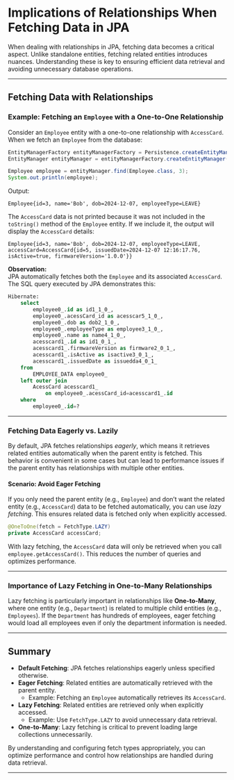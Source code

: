 # Implications of Relationships When Fetching Data in JPA

When dealing with relationships in JPA, fetching data becomes a critical aspect. Unlike standalone entities, fetching related entities introduces nuances. Understanding these is key to ensuring efficient data retrieval and avoiding unnecessary database operations.

---

## Fetching Data with Relationships

### Example: Fetching an `Employee` with a One-to-One Relationship

Consider an `Employee` entity with a one-to-one relationship with `AccessCard`. When we fetch an `Employee` from the database:

```java
EntityManagerFactory entityManagerFactory = Persistence.createEntityManagerFactory("myApp");
EntityManager entityManager = entityManagerFactory.createEntityManager();

Employee employee = entityManager.find(Employee.class, 3);
System.out.println(employee);
```

Output:

```plaintext
Employee{id=3, name='Bob', dob=2024-12-07, employeeType=LEAVE}
```

The `AccessCard` data is not printed because it was not included in the `toString()` method of the `Employee` entity. If we include it, the output will display the `AccessCard` details:

```plaintext
Employee{id=3, name='Bob', dob=2024-12-07, employeeType=LEAVE, accessCard=AccessCard{id=5, issuedDate=2024-12-07 12:16:17.76, isActive=true, firmwareVersion='1.0.0'}}
```

**Observation:**  
JPA automatically fetches both the `Employee` and its associated `AccessCard`. The SQL query executed by JPA demonstrates this:

```sql
Hibernate: 
    select
        employee0_.id as id1_1_0_,
        employee0_.acessCard_id as acesscar5_1_0_,
        employee0_.dob as dob2_1_0_,
        employee0_.employeeType as employee3_1_0_,
        employee0_.name as name4_1_0_,
        acesscard1_.id as id1_0_1_,
        acesscard1_.firmwareVersion as firmware2_0_1_,
        acesscard1_.isActive as isactive3_0_1_,
        acesscard1_.issuedDate as issuedda4_0_1_ 
    from
        EMPLOYEE_DATA employee0_ 
    left outer join
        AcessCard acesscard1_ 
            on employee0_.acessCard_id=acesscard1_.id 
    where
        employee0_.id=?
```

---

### Fetching Data Eagerly vs. Lazily

By default, JPA fetches relationships *eagerly*, which means it retrieves related entities automatically when the parent entity is fetched. This behavior is convenient in some cases but can lead to performance issues if the parent entity has relationships with multiple other entities.

#### Scenario: Avoid Eager Fetching

If you only need the parent entity (e.g., `Employee`) and don’t want the related entity (e.g., `AccessCard`) data to be fetched automatically, you can use *lazy fetching*. This ensures related data is fetched only when explicitly accessed.

```java
@OneToOne(fetch = FetchType.LAZY)
private AccessCard accessCard;
```

With lazy fetching, the `AccessCard` data will only be retrieved when you call `employee.getAccessCard()`. This reduces the number of queries and optimizes performance.

---

### Importance of Lazy Fetching in One-to-Many Relationships

Lazy fetching is particularly important in relationships like **One-to-Many**, where one entity (e.g., `Department`) is related to multiple child entities (e.g., `Employees`). If the `Department` has hundreds of employees, eager fetching would load all employees even if only the department information is needed.

---

## Summary

- **Default Fetching**: JPA fetches relationships eagerly unless specified otherwise.
- **Eager Fetching**: Related entities are automatically retrieved with the parent entity.
  - Example: Fetching an `Employee` automatically retrieves its `AccessCard`.
- **Lazy Fetching**: Related entities are retrieved only when explicitly accessed.
  - Example: Use `FetchType.LAZY` to avoid unnecessary data retrieval.
- **One-to-Many**: Lazy fetching is critical to prevent loading large collections unnecessarily.

By understanding and configuring fetch types appropriately, you can optimize performance and control how relationships are handled during data retrieval.

---
